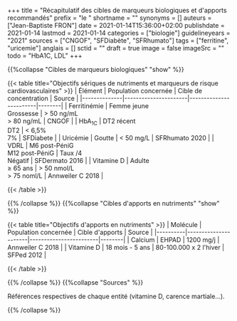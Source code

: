 +++
title = "Récapitulatif des cibles de marqueurs biologiques et d'apports recommandés"
prefix = "le "
shortname = ""
synonyms = []
auteurs = ["Jean-Baptiste FRON"]
date = 2021-01-14T15:36:00+02:00
publishdate = 2021-01-14
lastmod = 2021-01-14
categories = ["biologie"]
guidelineyears = "2021"
sources = ["CNGOF", "SFDiabète", "SFRhumato"]
tags = ["ferritine", "uricemie"]
anglais = []
sctid = ""
draft = true
image = false
imageSrc = ""
todo = "HbA1C, LDL"
+++

{{%collapse "Cibles de marqueurs biologiques" "show" %}}

{{< table title="Objectifs sériques de nutriments et marqueurs de risque cardiovasculaires" >}}
| Élément      | Population concernée | Cible de concentration | Source |
|--------------|----------------------|------------------------|--------|
| Ferritinémie | Femme jeune<br>Grossesse | > 50 ng/mL<br>> 80 ng/mL | CNGOF |
| HbA<sub>1C</sub> | DT2 récent<br>DT2 | < 6,5%<br>7%     | SFDiabete |
| Uricémie     | Goutte          | < 50 mg/L              | SFRhumato 2020 |
| VDRL         | M6 post-PéniG<br>M12 post-PéniG | Taux /4<br>Négatif | SFDermato 2016 |
| Vitamine D   | Adulte<br>≥ 65 ans | > 50 nmol/L<br>> 75 noml/L | Annweiler C 2018 |

{{< /table >}}

{{% /collapse %}}
{{%collapse "Cibles d'apports en nutriments" "show" %}}

{{< table title="Objectifs d'apports en nutriments" >}}
| Molécule | Population concernée | Cible d'apports        | Source |
|----------|----------------------|------------------------|--------|
| Calcium  | EHPAD                | 1200 mg/j              | Annweiler C 2018 |
| Vitamine D | 18 mois - 5 ans    | 80-100.000 x 2 l'hiver | SFPed 2012 |

{{< /table >}}

{{% /collapse %}}
{{%collapse "Sources" %}}

Références respectives de chaque entité (vitamine D, carence martiale...).

{{% /collapse %}}
